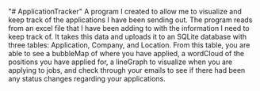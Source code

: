 "# ApplicationTracker" 
A program I created to allow me to visualize and keep track of the applications I have been sending out. The program reads from an excel file that I have been adding to with the information I need to keep track of. It takes this data and uploads it to an SQLite database with three tables: Application, Company, and Location. From this table, you are able to see a bubbleMap of where you have applied, a wordCloud of the positions you have applied for, a lineGraph to visualize when you are applying to jobs, and check through your emails to see if there had been any status changes regarding your applications.

